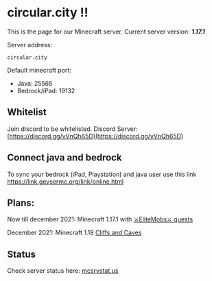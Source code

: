 # circular.city !!

This is the page for our Minecraft server. Current server version: ___1.17.1___

Server address:

    circular.city

Default minecraft port:
- Java: 25565
- Bedrock/iPad: 19132

## Whitelist

Join discord to be whitelisted.
Discord Server: [https://discord.gg/vVnQh65D](https://discord.gg/vVnQh65D)

## Connect java and bedrock

To sync your bedrock (iPad, Playstation) and java user use this link
https://link.geysermc.org/link/online.html

## Plans:

Now till december 2021: Minecraft 1.17.1 with [⚔EliteMobs⚔ quests](https://www.spigotmc.org/resources/%E2%9A%94elitemobs%E2%9A%94.40090/)

December 2021: Minecraft 1.18 [Cliffs and Caves](https://help.minecraft.net/hc/en-us/articles/360059400852-Minecraft-Caves-Cliffs-Update-FAQ)

## Status

Check server status here: [mcsrvstat.us](https://mcsrvstat.us/server/circular.city)

